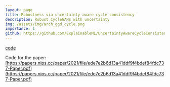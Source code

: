 ```yaml
---
layout: page
title: Robustness via uncertainty-aware cycle consistency
description: Robust CycleGANs with uncertainty
img: /assets/img/arch_ggd_cycle.png
importance: 1
github: https://github.com/ExplainableML/UncertaintyAwareCycleConsistency
---
```


[code](https://github.com/ExplainableML/UncertaintyAwareCycleConsistency)

Code for the paper: [https://papers.nips.cc/paper/2021/file/ede7e2b6d13a41ddf9f4bdef84fdc737-Paper.pdf](https://papers.nips.cc/paper/2021/file/ede7e2b6d13a41ddf9f4bdef84fdc737-Paper.pdf)